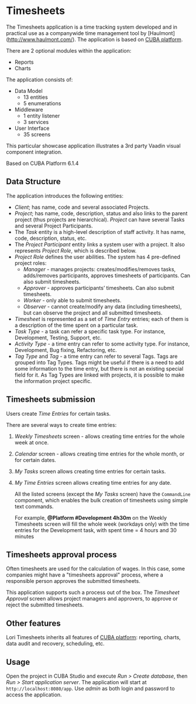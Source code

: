 # Timesheets

The Timesheets application is a time tracking system developed and in practical use  as a companywide time management tool by [Haulmont] (http://www.haulmont.com/). The application is based on [CUBA platform](https://www.cuba-platform.com/).

There are 2 optional modules within the application:

* Reports
* Charts

The application consists of:

* Data Model
    * 13 entities 
    * 5 enumerations
* Middleware
    * 1 entity listener
    * 3 services
* User Interface
    * 35 screens

This particular showcase application illustrates a 3rd party Vaadin visual component integration.

Based on CUBA Platform 6.1.4

## Data Structure

The application introduces the following entities:

* *Client*; has name, code and several associated Projects.
* *Project*; has name, code, description, status and also links to the parent project (thus projects are hierarchical). *Project* can have several Tasks and several Project Participants.
* The *Task* entity is a high-level description of staff activity. It has name, code, description, status, etc.
* The *Project Participant* entity links a system user with a project. It also represents *Project Role*, which is described below.
* *Project Role* defines the user abilities. The system has 4 pre-defined project roles:
    * *Manager* - manages projects: creates/modifies/removes tasks, adds/removes participants, approves timesheets of participants. Can also submit timesheets.
    * *Approver* - approves participants’ timesheets. Can also submit timesheets.
    * *Worker* - only able to submit timesheets.
    * *Observer* - cannot create/modify any data (including timesheets), but can observe the project and all submitted timesheets.
* *Timesheet* is represented as a set of *Time Entry* entries; each of them is a description of the time spent on a particular task.
* *Task Type* - a task can refer a specific task type. For instance, Development, Testing, Support, etc.
* *Activity Type* - a time entry can refer to some activity type. For instance, Development, Bug fixing, Refactoring, etc.
* *Tag Type* and *Tag* - a time entry can refer to several Tags. Tags are grouped into Tag Types. Tags might be useful if there is a need to add some information to the time entry, but there is not an existing special field for it. As Tag Types are linked with projects, it is possible to make the information project specific.

## Timesheets submission

Users create *Time Entries* for certain tasks.

There are several ways to create time entries:

1.	*Weekly Timesheets* screen - allows creating time entries for the whole week at once.

2.	*Calendar* screen - allows creating time entries for the whole month, or for certain dates.

3.	*My Tasks* screen allows creating time entries for certain tasks.

4.	*My Time Entries* screen allows creating time entries for any date.

    All the listed screens (except the *My Tasks* screen) have the `CommandLine` component, which enables the bulk creation of timesheets using simple text commands.

    For example, **@Platform #Development 4h30m** on the Weekly Timesheets screen will fill the whole week (workdays only) with the time entries for the Development task, with spent time = 4 hours and 30 minutes

## Timesheets approval process

Often timesheets are used for the calculation of wages. In this case, some companies might have a "timesheets approval" process, where a responsible person approves the submitted timesheets.

This application supports such a process out of the box. The *Timesheet Approval* screen allows project managers and approvers, to approve or reject the submitted timesheets.

## Other features

Lori Timesheets inherits all features of [CUBA platform](https://www.cuba-platform.com/en/): reporting, charts, data audit and recovery, scheduling, etc.

## Usage
Open the project in CUBA Studio and execute *Run > Create database*, then *Run > Start application server*. The application will start at `http://localhost:8080/app`. Use *admin* as both login and password to access the application.
